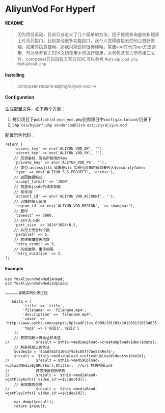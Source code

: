 # AliyunVod For Hyperf

#### README

> 因为项目驱动，目前只自定义了几个简单的方法，用于视频查询鉴权和视频上传系列接口，比较其他很多功能接口，我个人觉得直接去控制台更好管理。如果你执意要用，那我只能说你很棒棒哦，需要vod其他的api方法调用，可以参考官方SDK文档使用本包进行调用，本包包含官方所有接口文件，composer已自动载入官方SDK,可以参考 `MediaUpload.php` `MediaRead.php`


#### Installing

> composer require ezijing/aliyun-vod -v


#### Configuration

生成配置文件，如下两个方案：
1.  拷贝项目下`publish/aliyun_vod.php`到你项目中`config/autoload/`目录下
2.  `php bin/hyperf.php vendor:publish ezijing/aliyun-vod`

配置示例代码：

```
return [
    'access_key' => env('ALIYUN_VOD_AK', ''),
    'secret_key' => env('ALIYUN_VOD_SK', ''),
    // 回调鉴权，签名所使用的key
    'private_key' => env('ALIYUN_VOD_PK', ''),
    // 类型:access|sts 如果是sts 实例化对象时候需要传入$securityToken
    'type' => env('ALIYUN_SLS_PROJECT', 'access'),
    // 返回数据格式
    'accept_format' => 'JSON',
    // 阿里云jssdk的请求参数
    // 账号ID
    'account_id' => env('ALIYUN_VOD_ACCOUNT', ''),
    // 点播的接入区域
    'region_id' => env('ALIYUN_VOD_REGION', 'cn-shanghai'),
    // 超时
    'timeout' => 3600,
    // 分片大小1M
    'part_size' => 1024*1024*0.5,
    // 并行上传分片个数
    'parallel' => 5,
    // 网络故障重传次数
    'retry_count' => 3,
    // 网络故障，重传间隔
    'retry_duration' => 2,
];
```

#### Example

```
use Ym\AliyunVod\MediaRead;
use Ym\AliyunVod\MediaUpload;

………………省略实例化等过程

   $data = [
        'title' => 'title',
        'filename' => 'filename.mp4',
        'description' => 'filename.mp4',
        'cover' => 'http://www.pptbz.com/pptpic/UploadFiles_6909/201203/2012031220134655.jpg',
        'tags' => ['标签1','标签2']
    ];
    // 获取视频上传地址和凭证
//            $result = $this->mediaUpload->createUploadVideo($data);
    // 刷新视频上传凭证
    $videoId = '4b3d76bf31664f9d8c85f77be5349e7b';
    $result =  $this->mediaUpload->refreshUploadVideo($videoId);
//            $result = $this->mediaUpload->uploadMediaByURL($url,$title);  //url 拉去视屏上传
//            获取播放权限参数
//            $result =  $this->mediaRead->getPlayAuth(['video_id'=>$videoId]);
    // 获取播放信息
//            $result =  $this->mediaRead->getPlayInfo(['video_id'=>$videoId]);

    var_dump($result);
    return $result;
```